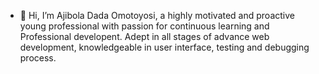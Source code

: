 - 👋 Hi, I’m Ajibola Dada Omotoyosi, a highly motivated and proactive young professional with passion for continuous learning and Professional developent.  Adept in all stages of advance web development, knowledgeable in user interface, testing and debugging process. 

<!---
Geeballer/Geeballer is a ✨ special ✨ repository because its `README.md` (this file) appears on your GitHub profile.
You can click the Preview link to take a look at your changes.
--->
